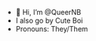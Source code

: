 - 👋 Hi, I’m @QueerNB
- I also go by Cute Boi
-  Pronouns: They/Them

<!---
QueerNB/QueerNB is a ✨ special ✨ repository because its `README.md` (this file) appears on your GitHub profile.
You can click the Preview link to take a look at your changes.
--->
